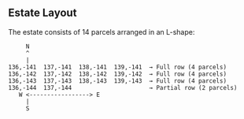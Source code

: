 
## Estate Layout

The estate consists of 14 parcels arranged in an L-shape:
```
     N
     ^
     |
136,-141  137,-141  138,-141  139,-141  → Full row (4 parcels)
136,-142  137,-142  138,-142  139,-142  → Full row (4 parcels)
136,-143  137,-143  138,-143  139,-143  → Full row (4 parcels)
136,-144  137,-144                      → Partial row (2 parcels)
   W <-----------------> E
     |
     S
```

